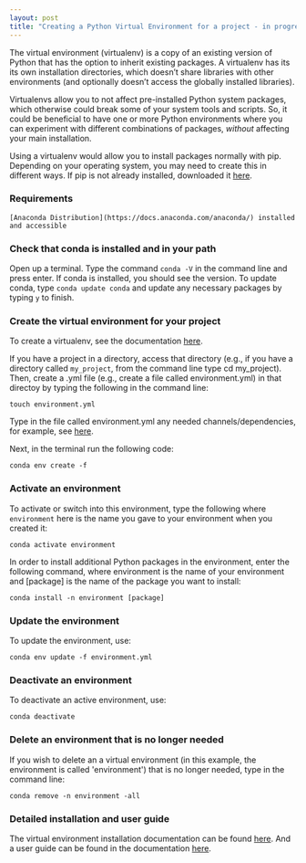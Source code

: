 ```yaml
---
layout: post
title: "Creating a Python Virtual Environment for a project - in progress"
---
```


The virtual environment (virtualenv) is a copy of an existing version of Python that has the option to inherit existing packages. A virtualenv has its its own installation directories, which doesn’t share libraries with other environments (and optionally doesn’t access the globally installed libraries). 

Virtualenvs allow you to not affect pre-installed Python system packages, which otherwise could break some of your system tools and scripts. So, it could be beneficial to have one or more Python environments where you can experiment with different combinations of packages, *without* affecting your main installation. 

Using a virtualenv would allow you to install packages normally with pip. Depending on your operating system, you may need to create this in different ways. If pip is not already installed, downloaded it [here](https://pip.pypa.io/en/latest/installing/).

### Requirements
    [Anaconda Distribution](https://docs.anaconda.com/anaconda/) installed and accessible

### Check that conda is installed and in your path
Open up a terminal. Type the command `conda -V` in the command line and press enter. If conda is installed, you should see the version. To update conda, type `conda update conda` and update any necessary packages by typing `y` to finish.

### Create the virtual environment for your project
To create a virtualenv, see the documentation [here](https://docs.python.org/3/library/venv.html#module-venv).

If you have a project in a directory, access that directory (e.g., if you have a directory called `my_project`, from the command line type cd my_project). Then, create a .yml file (e.g., create a file called environment.yml) in that directoy by typing the following in the command line:

    touch environment.yml

Type in the file called environment.yml any needed channels/dependencies, for example, see [here](https://github.com/sunshinescience/dim_red_cluster/blob/master/environment.yml).

Next, in the terminal run the following code:

    conda env create -f 

### Activate an environment
To activate or switch into this environment, type the following where `environment` here is the name you gave to your environment when you created it:

    conda activate environment

In order to install additional Python packages in the environment, enter the following command, where environment is the name of your environment and [package] is the name of the package you want to install:

    conda install -n environment [package]

### Update the environment
To update the environment, use:

    conda env update -f environment.yml

### Deactivate an environment
To deactivate an active environment, use:

    conda deactivate

### Delete an environment that is no longer needed
If you wish to delete an a virtual environment (in this example, the environment is called 'environment') that is no longer needed, type in the command line:

    conda remove -n environment -all

### Detailed installation and user guide
The virtual environment installation documentation can be found [here](https://virtualenv.pypa.io/en/stable/installation/). And a user guide can be found in the documentation [here](https://virtualenv.pypa.io/en/stable/userguide/). 